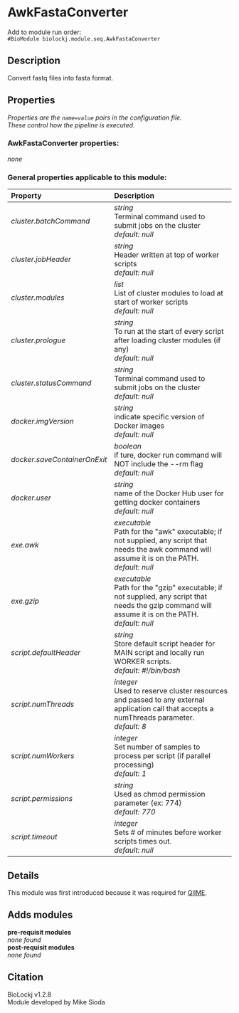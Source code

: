# AwkFastaConverter
Add to module run order:                    
`#BioModule biolockj.module.seq.AwkFastaConverter`

## Description 
Convert fastq files into fasta format.

## Properties 
*Properties are the `name=value` pairs in the configuration file.*                   
*These control how the pipeline is executed.*
### AwkFastaConverter properties: 
*none*

### General properties applicable to this module: 
| Property| Description |
| :--- | :--- |
| *cluster.batchCommand* | *string* <br>Terminal command used to submit jobs on the cluster<br>*default:  null* |
| *cluster.jobHeader* | *string* <br>Header written at top of worker scripts<br>*default:  null* |
| *cluster.modules* | *list* <br>List of cluster modules to load at start of worker scripts<br>*default:  null* |
| *cluster.prologue* | *string* <br>To run at the start of every script after loading cluster modules (if any)<br>*default:  null* |
| *cluster.statusCommand* | *string* <br>Terminal command used to submit jobs on the cluster<br>*default:  null* |
| *docker.imgVersion* | *string* <br>indicate specific version of Docker images<br>*default:  null* |
| *docker.saveContainerOnExit* | *boolean* <br>if ture, docker run command will NOT include the --rm flag<br>*default:  null* |
| *docker.user* | *string* <br>name of the Docker Hub user for getting docker containers<br>*default:  null* |
| *exe.awk* | *executable* <br>Path for the "awk" executable; if not supplied, any script that needs the awk command will assume it is on the PATH.<br>*default:  null* |
| *exe.gzip* | *executable* <br>Path for the "gzip" executable; if not supplied, any script that needs the gzip command will assume it is on the PATH.<br>*default:  null* |
| *script.defaultHeader* | *string* <br>Store default script header for MAIN script and locally run WORKER scripts.<br>*default:  #!/bin/bash* |
| *script.numThreads* | *integer* <br>Used to reserve cluster resources and passed to any external application call that accepts a numThreads parameter.<br>*default:  8* |
| *script.numWorkers* | *integer* <br>Set number of samples to process per script (if parallel processing)<br>*default:  1* |
| *script.permissions* | *string* <br>Used as chmod permission parameter (ex: 774)<br>*default:  770* |
| *script.timeout* | *integer* <br>Sets # of minutes before worker scripts times out.<br>*default:  null* |

## Details 
This module was first introduced because it was required for [QIIME](http://qiime.org).

## Adds modules 
**pre-requisit modules**                    
*none found*                   
**post-requisit modules**                    
*none found*                   

## Citation 
BioLockj v1.2.8                   
Module developed by Mike Sioda


